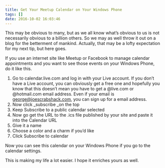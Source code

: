 ```yaml
---
title: Get Your Meetup Calendar on Your Windows Phone
tags: []
date: 2016-10-02 16:03:46
---
```


This may be obvious to many, but as we all know what&rsquo;s obvious to us is not necessarily obvious to a billion others. So we may as well throw it out on a blog for the betterment of mankind. Actually, that may be a lofty expectation for my next tip, but here goes.

If you use an internet site like Meetup or Facebook to manage calendar appointments and you want to see those events on your Windows Phone, do it like this.

1.  Go to calendar.live.com and log in with your Live account. If you don&rsquo;t have a Live account, you can obviously get a free one and hopefully you know that this doesn&rsquo;t mean you have to get a @live.com or @hotmail.com email address. Even if your email is [george@joescrabshack.com](mailto:george@joescrabshack.com), you can sign up for a email address.
2.  Now click _subscribe _on the top
3.  Keep Subscribe to a public calendar selected
4.  Now go get the URL to the .ics file published by your site and paste it into the Calendar URL
5.  Give it a name
6.  Choose a color and a charm if you&rsquo;d like
7.  Click Subscribe to calendar

Now you can see this calendar on your Windows Phone if you go to the calendar settings.

This is making my life a lot easier. I hope it enriches yours as well.